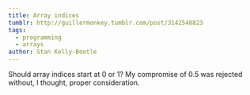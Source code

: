 ```yaml
---
title: Array indices
tumblr: http://guillermonkey.tumblr.com/post/3142548823
tags:
  - programming
  - arrays
author: Stan Kelly-Bootle
---
```


Should array indices start at 0 or 1? My compromise of 0.5 was rejected without, I thought, proper consideration.
